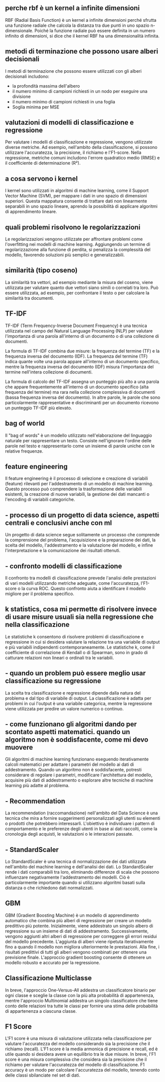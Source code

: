## perche rbf è un kernel a infinite dimensioni
RBF (Radial Basis Function) è un kernel a infinite dimensioni perché sfrutta una funzione radiale che calcola la distanza tra due punti in uno spazio n-dimensionale. Poiché la funzione radiale può essere definita in un numero infinito di dimensioni, si dice che il kernel RBF ha una dimensionalità infinita.

## metodi di terminazione che possono usare alberi decisionali

I metodi di terminazione che possono essere utilizzati con gli alberi decisionali includono:
* la profondità massima dell'albero
* il numero minimo di campioni richiesti in un nodo per eseguire una divisione
* il numero minimo di campioni richiesti in una foglia
* Soglia minima per MSE

## valutazioni di modelli di classificazione e regressione 
Per valutare i modelli di classificazione e regressione, vengono utilizzate diverse metriche. Ad esempio, nell'ambito della classificazione, si possono utilizzare l'accuratezza, la precisione, il richiamo e l'F1-score. Nella regressione, metriche comuni includono l'errore quadratico medio (RMSE) e il coefficiente di determinazione (R²).

## a cosa servono i kernel
I kernel sono utilizzati in algoritmi di machine learning, come il Support Vector Machine (SVM), per mappare i dati in uno spazio di dimensioni superiori. Questa mappatura consente di trattare dati non linearmente separabili in uno spazio lineare, aprendo la possibilità di applicare algoritmi di apprendimento lineare.

## quali problemi risolvono le regolarizzazioni
Le regolarizzazioni vengono utilizzate per affrontare problemi come l'overfitting nei modelli di machine learning. Aggiungendo un termine di regolarizzazione alla funzione di perdita, si penalizza la complessità del modello, favorendo soluzioni più semplici e generalizzabili.

## similarità (tipo coseno)

La similarità tra vettori, ad esempio mediante la misura del coseno, viene utilizzata per valutare quanto due vettori siano simili o correlati tra loro. Può essere utilizzata, ad esempio, per confrontare il testo o per calcolare la similarità tra documenti.

## TF-IDF
TF-IDF (Term Frequency-Inverse Document Frequency) è una tecnica utilizzata nel campo del Natural Language Processing (NLP) per valutare l'importanza di una parola all'interno di un documento o di una collezione di documenti.

La formula di TF-IDF combina due misure: la frequenza del termine (TF) e la frequenza inversa del documento (IDF). La frequenza del termine (TF) indica quante volte una parola appare all'interno di un documento specifico, mentre la frequenza inversa del documento (IDF) misura l'importanza del termine nell'intera collezione di documenti.

La formula di calcolo del TF-IDF assegna un punteggio più alto a una parola che appare frequentemente all'interno di un documento specifico (alta frequenza del termine) ma rara nella collezione complessiva di documenti (bassa frequenza inversa del documento). In altre parole, le parole che sono particolarmente rappresentative e discriminanti per un documento ricevono un punteggio TF-IDF più elevato.

## bag of world 
Il "bag of words" è un modello utilizzato nell'elaborazione del linguaggio naturale per rappresentare un testo. Consiste nell'ignorare l'ordine delle parole nel testo e rappresentarlo come un insieme di parole uniche con le relative frequenze.

## feature engineering
Il feature engineering è il processo di selezione e creazione di variabili (feature) rilevanti per l'addestramento di un modello di machine learning. Questo processo può comprendere la trasformazione delle variabili esistenti, la creazione di nuove variabili, la gestione dei dati mancanti o l'encoding di variabili categoriche.

## - processo di un progetto di data science, aspetti centrali e conclusivi anche con ml 
Un progetto di data science segue solitamente un processo che comprende la comprensione del problema, l'acquisizione e la preparazione dei dati, la scelta del modello, l'addestramento e la valutazione del modello, e infine l'interpretazione e la comunicazione dei risultati ottenuti.

## - confronto modelli di classificazione
Il confronto tra modelli di classificazione prevede l'analisi delle prestazioni di vari modelli utilizzando metriche adeguate, come l'accuratezza, l'F1-score o la curva ROC. Questo confronto aiuta a identificare il modello migliore per il problema specifico.

## k statistics, cosa mi permette di risolvere invece di usare misure usuali sia nella regressione che nella classificazione
Le statistiche k consentono di risolvere problemi di classificazione e regressione in cui si desidera valutare la relazione tra una variabile di output e più variabili indipendenti contemporaneamente. Le statistiche k, come il coefficiente di correlazione di Kendall o di Spearman, sono in grado di catturare relazioni non lineari o ordinali tra le variabili.

## - quando un problem può essere meglio usar classificazione su regressione
La scelta tra classificazione e regressione dipende dalla natura del problema e dal tipo di variabile di output. La classificazione è adatta per problemi in cui l'output è una variabile categorica, mentre la regressione viene utilizzata per predire un valore numerico o continuo.

## - come funzionano gli algoritmi dando per scontato aspetti matematici. quando un algoritmo non è soddisfacente, come mi devo muovere
Gli algoritmi di machine learning funzionano eseguendo iterativamente calcoli matematici per adattare i parametri del modello ai dati di addestramento. Quando un algoritmo non è soddisfacente, potresti considerare di regolare i parametri, modificare l'architettura del modello, acquisire più dati di addestramento o esplorare altre tecniche di machine learning più adatte al problema.

## - Recommendation 
La recommendation (raccomandazione) nell'ambito del Data Science è una tecnica che mira a fornire suggerimenti personalizzati agli utenti su elementi o prodotti che potrebbero interessarli. L'obiettivo è individuare i pattern di comportamento e le preferenze degli utenti in base ai dati raccolti, come la cronologia degli acquisti, le valutazioni o le interazioni passate.

## - StandardScaler
Lo StandardScaler è una tecnica di normalizzazione dei dati utilizzata nell'ambito del machine learning e dell'analisi dei dati.  Lo StandardScaler rende i dati comparabili tra loro, eliminando differenze di scala che possono influenzare negativamente l'addestramento dei modelli. Ciò è particolarmente importante quando si utilizzano algoritmi basati sulla distanza o che richiedono dati normalizzati.

## GBM
GBM (Gradient Boosting Machine) è un modello di apprendimento automatico che combina più alberi di regressione per creare un modello predittivo più potente. Inizialmente, viene addestrato un singolo albero di regressione su un insieme di dati di addestramento. Successivamente, vengono aggiunti altri alberi di regressione per correggere gli errori residui del modello precedente. L'aggiunta di alberi viene ripetuta iterativamente fino a quando il modello non migliora ulteriormente le prestazioni. Alla fine, i risultati predittivi di tutti gli alberi vengono combinati per ottenere una previsione finale. L'approccio gradient boosting consente di ottenere un modello robusto e accurato per la regressione.

## Classificazione Multiclasse
In breve, l'approccio One-Versus-All addestra un classificatore binario per ogni classe e sceglie la classe con la più alta probabilità di appartenenza, mentre l'approccio Multinomial addestra un singolo classificatore che tiene conto delle relazioni tra tutte le classi per fornire una stima delle probabilità di appartenenza a ciascuna classe.

## F1 Score
L'F1 score è una misura di valutazione utilizzata nella classificazione per valutare l'accuratezza del modello considerando sia la precisione che il richiamo (recall). L'F1 score è la media armonica di precisione e recall, ed è utile quando si desidera avere un equilibrio tra le due misure.
In breve, l'F1 score è una misura complessiva che considera sia la precisione che il richiamo per valutare l'accuratezza del modello di classificazione.
F1 accuracy è un modo per calcolare l'accuratezza del modello, tenendo conto delle classi sbilanciate nel set di dati.
